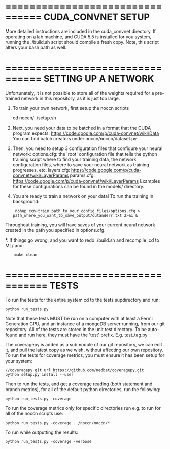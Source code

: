 ================================
CUDA_CONVNET SETUP
================================
More detailed instructions are included in the cuda_convnet directory.  If
operating on a lab machine, and CUDA 5.5 is installed for you system, running
the ./build.sh script should compile a fresh copy.  Note, this script alters
your bash path as well.


================================
SETTING UP A NETWORK
================================
Unfortunately, it is not possible to store all of the weights required for a
pre-trained network in this repository, as it is just too large.

1. To train your
own network, first setup the noccn scripts

    cd noccn/
    ./setup.sh

2. Next, you need your data to be batched in a format that the CUDA
program expects: https://code.google.com/p/cuda-convnet/wiki/Data
You can find batch creators under noccn/noccn/dataset.py
    
3. Then, you need to setup 3 configuration files that configure your neural
network:
options.cfg: the 'root' configuration file that tells the python
training script where to find your training data, the network configuration
files, where to save your neural network as training progresses, etc.
layers.cfg: https://code.google.com/p/cuda-convnet/wiki/LayerParams
params.cfg: https://code.google.com/p/cuda-convnet/wiki/LayerParams
Examples for these configurations can be found in the models/ directory. 

4. You are ready to train a network on your data! To run the training in
background:

        nohup ccn-train path_to_your_config_files/options.cfg > path_where_you_want_to_save_output/outanderr.txt 2>&1 &
    
Throughout training, you will have saves of your current neural network
created in the path you specified in options.cfg.


*. If things go wrong, and you want to redo ./build.sh and recompile ,cd to ML/ and:

        make clean 

	



=================================
TESTS
=================================
To run the tests for the entire system cd to the tests supdirectory and run:

    python run_tests.py

Note that these tests MUST be run on a computer with at least a Fermi Generation
GPU, and an instance of a mongoDB server running, from our git repository.
All of the tests are stored in the unit test directory.  To be auto-found and run 
here, they must have the 'test' prefix.  E.g. test_tag.py

The coveragepy is added as a submodule of our git repository, we can edit it, and 
pull the latest copy as we wish, without affecting our own repository.  To run the 
tests for coverage metrics, you must ensure it has been setup for your system:

    //coveragepy git url https://github.com/nedbat/coveragepy.git
    python setup.py install --user

Then to run the tests, and get a coverage reading (both statement and branch metrics), 
for all of the default python directories, run the following:

    python run_tests.py -coverage

To run the coverage metrics only for specific directories run e.g. to run for all of the noccn scripts use:

    python run_tests.py -coverage ../noccn/noccn/*

To run while outputting the results:
    
    python run_tests.py -coverage -verbose    
